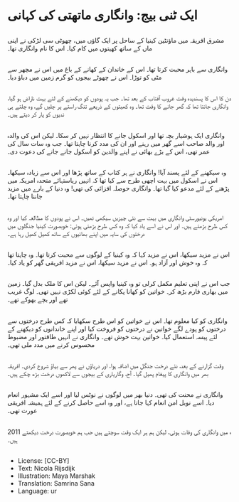 # ایک ٹنی بیج: وانگاری ماتھتی کی کہانی

##
مشرق افریقہ میں ماؤنٹین کینیا کے ساحل پر ایک گاؤں میں، چھوٹی سی لڑکی نے اپنی ماں کے ساتھ کھیتوں میں کام کیا۔ اس کا نام وانگاری تھا۔

##
وانگاری سے باہر محبت کرتا تھا۔ اس کے خاندان کے کھانے کے باغ میں اس نے مچھر سے مٹی کو توڑا۔ اس نے چھوٹے بیجوں کو گرم زمین میں دباؤ دیا۔

##
دن کا اس کا پسندیدہ وقت غروب آفتاب کے بعد تھا۔ جب یہ پودوں کو دیکھنے کے لئے بہت ناراض ہو گیا، وانگاری جانتا تھا کہ گھر جانے کا وقت تھا۔ وہ کھیتوں کے ذریعے تنگ راستے پر چلیں گے، وہ چلتے ہی ندیوں کو پار کر دیتے ہیں۔

##
وانگاری ایک ہوشیار بچہ تھا اور اسکول جانے کا انتظار نہیں کر سکا۔ لیکن اس کی والدہ اور والد صاحب اسے گھر میں رہنے اور ان کی مدد کرنا چاہتا تھا۔ جب وہ سات سال کی عمر تھی، اس کے بڑے بھائی نے اپنے والدین کو اسکول جانے جانے کی دعوت دی۔

##
وہ سیکھنے کے لئے پسند آیا! وانگاری نے ہر کتاب کے ساتھ پڑھا اور اس سے زیادہ سیکھا۔ اس نے اسکول میں بہت اچھی طرح سے کیا تھا کہ انہیں ریاستہائے متحدہ امریکہ میں پڑھنے کے لئے مدعو کیا گیا تھا۔ وانگاری حوصلہ افزائی کی تھی! وہ دنیا کے بارے میں مزید جاننا چاہتا تھا۔

##
امریکی یونیورسٹی وانگاری میں بہت سے نئی چیزیں سیکھی تھیں۔ اس نے پودوں کا مطالعہ کیا اور وہ کس طرح بڑھتے ہیں۔ اور اس نے اسے یاد کیا کہ وہ کس طرح بڑھتی ہوئی: خوبصورت کینیا جنگلوں میں درختوں کی سایہ میں اپنے بھائیوں کے ساتھ کھیل کھیل رہا ہے۔

##
اس نے مزید سیکھا، اس نے مزید کہا کہ وہ کینیا کے لوگوں سے محبت کرتا تھا۔ وہ چاہتا تھا کہ وہ خوش اور آزاد ہو۔ اس نے مزید سیکھا، اس نے مزید افریقی گھر کو یاد کیا۔

##
جب اس نے اپنی تعلیم مکمل کرلی تو وہ کینیا واپس آئے۔ لیکن اس کا ملک بدل گیا۔ زمین میں بھاری فارم بڑھ کر۔ خواتین کو کھانا پکانے کے لئے کوئی لکڑی نہیں تھی۔ لوگ غریب تھے اور بچے بھوکے تھے۔

##
وانگاری کو کیا معلوم تھا۔ اس نے خواتین کو اس طرح سکھایا کہ کس طرح درختوں سے درختوں کو پودے لگے خواتین نے درختوں کو فروخت کیا اور اپنے خاندانوں کو دیکھنے کے لئے پیسہ استعمال کیا۔ خواتین بہت خوش تھے۔ وانگاری نے انہیں طاقتور اور مضبوط محسوس کرنے میں مدد ملی تھی۔

##
وقت گزارنے کے بعد، نئے درخت جنگل میں اضافہ ہوا، اور دریاؤں نے پھر سے بہاؤ شروع کردی۔ افریقہ بھر میں وانگاری کا پیغام پھیل گیا۔ آج، وگاریاری کے بیجوں سے لاکھوں درخت بڑھ چکے ہیں۔

##
وانگاری نے محنت کی تھی۔ دنیا بھر میں لوگوں نے نوٹس لیا اور اسے ایک مشہور انعام دیا۔ اسے نوبل امن انعام کہا جاتا ہے، اور وہ اسے حاصل کرنے کے لئے ہمیشہ افریقی عورت تھی۔

##
2011 ء میں وانگاری کی وفات ہوئی، لیکن ہم ہر ایک وقت سوچتے ہیں جب ہم خوبصورت درخت دیکھتے ہیں۔

##
* License: [CC-BY]
* Text: Nicola Rijsdijk
* Illustration: Maya Marshak
* Translation: Samrina Sana
* Language: ur
